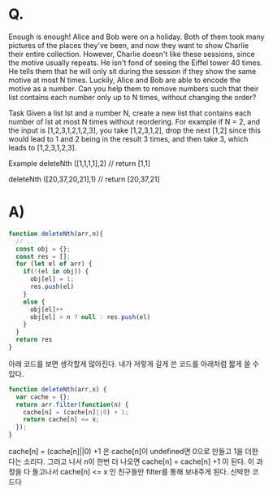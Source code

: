 # Q.
Enough is enough!
Alice and Bob were on a holiday. Both of them took many pictures of the places they've been, and now they want to show Charlie their entire collection. However, Charlie doesn't like these sessions, since the motive usually repeats. He isn't fond of seeing the Eiffel tower 40 times. He tells them that he will only sit during the session if they show the same motive at most N times. Luckily, Alice and Bob are able to encode the motive as a number. Can you help them to remove numbers such that their list contains each number only up to N times, without changing the order?

Task
Given a list lst and a number N, create a new list that contains each number of lst at most N times without reordering. For example if N = 2, and the input is [1,2,3,1,2,1,2,3], you take [1,2,3,1,2], drop the next [1,2] since this would lead to 1 and 2 being in the result 3 times, and then take 3, which leads to [1,2,3,1,2,3].

Example
  deleteNth ([1,1,1,1],2) // return [1,1]
  
  deleteNth ([20,37,20,21],1) // return [20,37,21]
# A)
```js
function deleteNth(arr,n){
  // ...
  const obj = {};
  const res = [];
  for (let el of arr) {
    if(!(el in obj)) {
      obj[el] = 1;
      res.push(el)
    }
    else {
      obj[el]++
      obj[el] > n ? null : res.push(el)
    }
  }
  return res
}

```

아래 코드를 보면 생각할게 많아진다. 내가 저렇게 길게 쓴 코드를 아래처럼 짧게 쓸 수 있다.

```js
function deleteNth(arr,x) {
  var cache = {};
  return arr.filter(function(n) {
    cache[n] = (cache[n]||0) + 1;
    return cache[n] <= x;
  });
}
```
cache[n] = (cache[n]||0) +1 은 cache[n]이 undefined면 0으로 만들고 1을 더한다는 소리다. 
그러고 나서 n이 한번 더 나오면 cache[n] = cache[n] +1 이 된다. 
이 과정을 다 돌고나서 cache[n] <= x 인 친구들만 filter를 통해 보내주게 된다. 신박한 코드다
